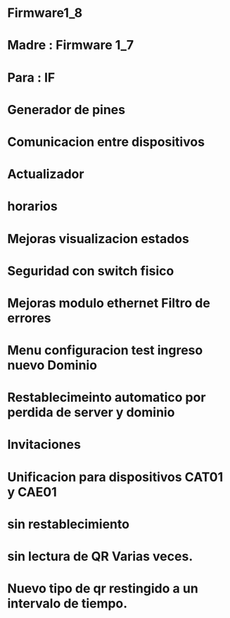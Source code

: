 # Firmware1_8
# Madre : Firmware 1_7
# Para  : IF
#
# Generador de pines
# Comunicacion entre dispositivos
# Actualizador
# horarios
# Mejoras visualizacion estados
# Seguridad con switch fisico
# Mejoras modulo ethernet Filtro de errores
# Menu configuracion test ingreso nuevo Dominio
# Restablecimeinto automatico por perdida de server y dominio
# Invitaciones
# Unificacion para dispositivos CAT01 y CAE01
# sin restablecimiento
# sin lectura de QR Varias veces.
# Nuevo tipo de qr restingido a un intervalo de tiempo.
